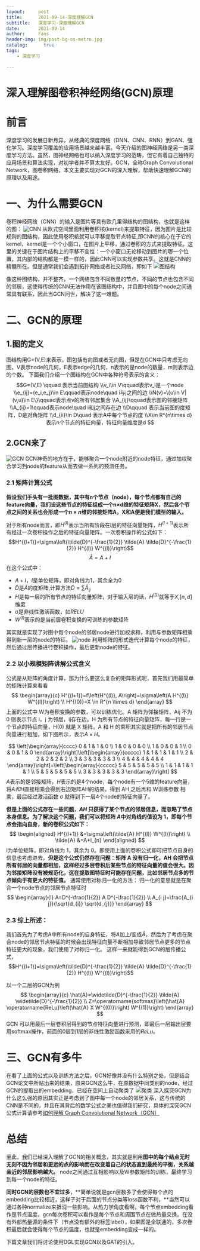 ```yaml
---
layout:     post
title:      2021-09-14-深度理解GCN
subtitle:   深度学习-深度理解GCN
date:       2021-09-14
author:     Fans
header-img: img/post-bg-os-metro.jpg
catalog: 	  true
tags:
    - 深度学习

---
```

# 深入理解图卷积神经网络(GCN)原理


# 前言
深度学习的发展日新月异，从经典的深度网络（DNN、CNN、RNN）到GAN、强化学习。深度学习覆盖的应用场景越来越丰富。今天介绍的图神经网络是另一类深度学习方法。虽然，图神经网络也可以纳入深度学习的范畴，但它有着自己独特的应用场景和算法实现，对初学者并不算太友好。GCN，全称Graph Convolutional Network，图卷积网络，本文主要实现对GCN的深入理解，帮助快速理解GCN的原理以及用途。



# 一、为什么需要GCN
卷积神经网络（CNN）的输入是图片等具有欧几里得结构的图结构，也就是这样的图：
![CNN](https://img-blog.csdnimg.cn/20201119213542665.png#pic_center)
从欧式空间里面利用卷积核(kernel)来提取特征，因为图片是比较规则的图结构，因此使用卷积核就可以平移提取节点特征,即CNN的核心在于它的kernel，kernel是一个个小窗口，在图片上平移，通过卷积的方式来提取特征。这里的关键在于图片结构上的平移不变性：一个小窗口无论移动到图片的哪一个位置，其内部的结构都是一模一样的，因此CNN可以实现参数共享。这就是CNN的精髓所在。但是通常我们会遇到拓扑网络或者社交网络，即如下
![图结构](https://img-blog.csdnimg.cn/2020111923150993.png?x-oss-process=image/watermark,type_ZmFuZ3poZW5naGVpdGk,shadow_10,text_aHR0cHM6Ly9ibG9nLmNzZG4ubmV0L2ZzMTM0MTgyNTEzNw==,size_16,color_FFFFFF,t_70#pic_center)

像这种图结构，并不整齐，一个网络包含不同数量的节点，不同的节点也包含不同的邻居，这使得传统的CNN无法作用在该图结构中，并且图中的每个node之间通常具有联系，因此当GCN问世，解决了这一难题。

# 二、GCN的原理
## 1.图的定义
图结构用G=(V,E)来表示，图包括有向图或者无向图，但是在GCN中只考虑无向图，V表示node的几何，E表示edge的几何，n表示的是node的数量，m则表示边的个数。
下面我们介绍一个图结构在GCN中各种符号表示的含义：
$$G=(V,E)  \qquad 表示当前图结构
\\v_i\in V\qquad表示v_i是一个node
\\e_{ij}=(e_i,e_j)\in E\qquad表示node\quad i与j之间的边
\\N(v)=\{u\in V|(v,u)\in E\}\qquad表示点v的所有邻居集合
\\A_{ij}\qquad表示图的邻接矩阵
\\A_{ij}=1\qquad表示node\quad i和j之间存在边
\\D\qquad 表示当前图的度矩阵，D是对角矩阵
\\d_{ii}\in D\quad 表示A中每个节点的度
\\X\in R^{n\times d}表示n个节点的特征向量，特征向量维度是d
$$
## 2.GCN来了
![GCN](https://img-blog.csdnimg.cn/20201119215908154.png?x-oss-process=image/watermark,type_ZmFuZ3poZW5naGVpdGk,shadow_10,text_aHR0cHM6Ly9ibG9nLmNzZG4ubmV0L2ZzMTM0MTgyNTEzNw==,size_16,color_FFFFFF,t_70#pic_center)
GCN神奇的地方在于，能够聚合一个node附近的node特征，通过加权聚合学习到node的feature从而去做一系列的预测任务。
### 2.1 矩阵计算公式
**假设我们手头有一批图数据，其中有n个节点（node），每个节点都有自己的feature向量，我们设这些节点的特征组成一个n×d维的特征矩阵X，然后各个节点之间的关系也会形成一个$n\times n$维的邻接矩阵A。X和A便是我们模型的输入。**

对于所有node而言，即$H^{(l)}$表示当所有阶段在l层的特征向量矩阵，$H^{(l+1)}$表示所有经过一次卷积操作之后的特征向量矩阵。一次卷积操作的公式如下：
$$H^{(l+1)}=\sigma\left(\tilde{D}^{-\frac{1}{2}} \tilde{A} \tilde{D}^{-\frac{1}{2}} H^{(l)} W^{(l)}\right)$$
$$\hat{A}=A+I$$
在这个公式中：
- $A+I$，$I$是单位矩阵，即对角线为1，其余全为0
- $\tilde{D}$是$\tilde{A}$的度矩阵,计算方法$\tilde{D}=\sum{\tilde{A}_{ij}}$
- $H$是每一层的所有节点的特征向量矩阵，对于输入层的话，$H^{(0)}$就等于$X$,$[n,d]$维度
- σ是非线性激活函数，如$RELU$
- $W^{(l)}$表示的是当前层卷积变换的可训练的参数矩阵

其实就是实现了对图中每个node的邻居node进行加权求和，利用与参数矩阵相乘得到新一层的node的特征。
![node](https://img-blog.csdnimg.cn/20201119223034542.png?x-oss-process=image/watermark,type_ZmFuZ3poZW5naGVpdGk,shadow_10,text_aHR0cHM6Ly9ibG9nLmNzZG4ubmV0L2ZzMTM0MTgyNTEzNw==,size_16,color_FFFFFF,t_70#pic_center)
利用矩阵的形式迭代计算每个node的特征，然后通过层传播进行卷积操作，最后更新node的特征。
### 2.2 以小规模矩阵讲解公式含义
公式是从矩阵的角度计算，那为什么要这么复杂的矩阵形式呢，首先我们用最简单的矩阵计算来看看
$$
\begin{array}{c}
H^{(l+1)}=f\left(H^{(l)}, A\right)=\sigma\left(A H^{(l)} W^{(l)}\right) \\
H^{(0)}=X \in R^{n \times d}
\end{array}
$$
上面的公式中 W为卷积变换的参数，可以训练优化。A 矩阵为邻接矩阵，Aij 不为 0 则表示节点 i，j 为邻居，ij存在边。H 为所有节点的特征向量矩阵，每一行是一个节点的特征向量，H(0) 就是 X 矩阵。A 和 H 的乘积其实就是把所有的邻居节点向量进行相加，如下图所示，表示$A\times H$。

$$
\left[\begin{array}{cccc}
0 & 1 & 1 & 0 \\
1 & 0 & 0 & 0 \\
1 & 0 & 0 & 1 \\
0 & 0 & 1 & 0
\end{array}\right]\left[\begin{array}{ccccc}
1 & 1 & 1 & 1 & 1 \\
2 & 2 & 2 & 2 & 2 \\
3 & 3 & 3 & 3 & 3 \\
4 & 4 & 4 & 4 & 4
\end{array}\right]=\left[\begin{array}{ccccc}
5 & 5 & 5 & 5 & 5 \\
1 & 1 & 1 & 1 & 1 \\
5 & 5 & 5 & 5 & 5 \\
3 & 3 & 3 & 3 & 3
\end{array}\right]
$$
$A$表示的是邻接矩阵，$H$表示的是4个node，每个node有一个5维的feature向量，将$A和H$直接相乘会得到右边矩阵AH的结果。得到 AH 之后再和 W训练参数 相乘，最后经过激活函数 σ 就得到下一层4个node的特征向量了。

**但是上面的公式存在一些问题**，**$AH$ 只获得了某个节点的邻居信息，而忽略了节点本身信息。为了解决这个问题，我们可以将矩阵 $A$中对角线的值设为 1，即每个节点会指向自身，新的卷积公式如下：**
$$
\begin{aligned}
H^{(l+1)} &=\sigma\left(\tilde{A} H^{(l)} W^{(l)}\right) \\
\tilde{A} &=A+I_{n}
\end{aligned}
$$
I为单位矩阵，即对角线为 1，其余为 0。即使用上面的卷积公式即可把节点自身的信息也考虑进去，**但是这个公式仍然存在问题**：**矩阵 A 没有归一化，AH 会把节点所有邻居的向量都相加，这样经过多层卷积后某些节点的特征向量的值会很大。因为邻接矩阵没有被规范化，这在提取图特征时可能存在问题，比如邻居节点多的节点倾向于有更大的特征值。**
通常使用对称归一化的方法：
归一化的意思就是在聚合一个node节点的邻居节点特征时
$$
\begin{array}{l}
A=D^{-\frac{1}{2}} A D^{-\frac{1}{2}} \\
A_{i j}=\frac{A_{i j}}{\sqrt{d_{i}} \sqrt{d_{j}}}
\end{array}
$$
### 2.3 综上所述：
我们首先为了考虑A中所有node的自身特征，将$A$加上$I$变成$\tilde{A}$，然后为了考虑在聚合node的邻居节点特征的时候会出现特征向量不断相加导致邻居节点更多的节点特征更大的现象，我们使用了对称归一化。
这样一来就能得到GCN的层传播公式，$$H^{(l+1)}=\sigma\left(\tilde{D}^{-\frac{1}{2}} \tilde{A} \tilde{D}^{-\frac{1}{2}} H^{(l)} W^{(l)}\right)$$

以一个二层的GCN为例
$$
\begin{array}{c}
\hat{A}=\widetilde{D}^{-\frac{1}{2}} \tilde{A} \widetilde{D}^{-\frac{1}{2}} \\
Z=\operatorname{softmax}\left(\hat{A} \operatorname{ReLu}\left(\hat{A} X W^{(0)}\right) W^{(1)}\right)
\end{array}
$$
GCN 可以用最后一层卷积层得到的节点特征向量进行预测，即最后一层输出层要用softmax操作，前面的0层到1层的非线性激励函数采用的$ReLu$。
# 三、GCN有多牛
在看了上面的公式以及训练方法之后，GCN好像并没有什么特别之处，但是结合GCN论文中所贴出来的结果，原来GCN这么牛，在原数据中同类别的node，经过GCN的提取出的embedding，已经在空间上自动聚类了
![聚类](https://img-blog.csdnimg.cn/20201119231524264.png?x-oss-process=image/watermark,type_ZmFuZ3poZW5naGVpdGk,shadow_10,text_aHR0cHM6Ly9ibG9nLmNzZG4ubmV0L2ZzMTM0MTgyNTEzNw==,size_16,color_FFFFFF,t_70#pic_center)
深入探究GCN为什么这么强的原因其实正是考虑到了图中每一个node的邻居关系，这与传统的CNN是不同的，并且在其背后的数学公式之美也值得我们研究，具体的深究GCN公式计算请参考[如何理解 Graph Convolutional Network（GCN）](https://www.zhihu.com/question/54504471/answer/332657604)



# 总结
至此，我们已经深入理解了GCN的相关概念，其实就是利用**图中的每个结点无时无刻不因为邻居和更远的点的影响而在改变着自己的状态直到最终的平衡，关系越亲近的邻居影响越大。** node之间通过互相影响以及W参数矩阵的训练，最终学习到每一个node的特征。

**同时GCN的层数也不宜过多**，**简单说就是gcn层数多了会使得每个点的embedding比较相近，这样子对于后面的节点分类等loss函数不利，**当然可以通过各种normalize来抵消一些影响。从热力学角度看啊，每个节点embedding看作是节点温度，gcn每次卷积可以看作是每个节点和周围节点在做热量交换。在没有外部热量源的条件下（节点没有额外的标签label），如果图是全联通的，多次卷积最后就会使得每个节点的温度，也就是embedding变成一样的。

下篇文章我们将讨论使用DGL实现GCN以及GAT的引入。
